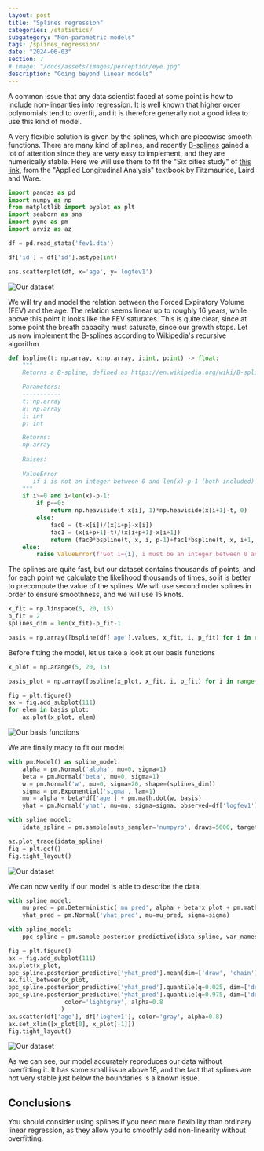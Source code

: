 ```yaml
---
layout: post
title: "Splines regression"
categories: /statistics/
subgategory: "Non-parametric models"
tags: /splines_regression/
date: "2024-06-03"
section: 7
# image: "/docs/assets/images/perception/eye.jpg"
description: "Going beyond linear models"
---
```


A common issue that any data scientist faced at some point
is how to include non-linearities into regression.
It is well known that higher order polynomials tend to overfit,
and it is therefore generally not a good idea to use this kind of
model.

A very flexible solution is given by the splines, which are
piecewise smooth functions.
There are many kind of splines, and recently 
[B-splines](https://en.wikipedia.org/wiki/B-spline) gained
a lot of attention since they are very easy to implement, and they
are numerically stable.
Here we will use them to fit the "Six cities study"
of [this link](https://content.sph.harvard.edu/fitzmaur/ala2e/),
from the "Applied Longitudinal Analysis" textbook by Fitzmaurice, Laird
and Ware.

```python
import pandas as pd
import numpy as np
from matplotlib import pyplot as plt
import seaborn as sns
import pymc as pm
import arviz as az

df = pd.read_stata('fev1.dta')

df['id'] = df['id'].astype(int)

sns.scatterplot(df, x='age', y='logfev1')
```
![Our dataset](/docs/assets/images/statistics/splines/data.webp)

We will try and model the relation between the Forced Expiratory Volume
(FEV) and the age.
The relation seems linear up to roughly 16 years, while above this point
it looks like the FEV saturates.
This is quite clear, since at some point the breath capacity must
saturate, since our growth stops.
Let us now implement the B-splines according to Wikipedia's recursive algorithm

```python
def bspline(t: np.array, x:np.array, i:int, p:int) -> float:
    """
    Returns a B-spline, defined as https://en.wikipedia.org/wiki/B-spline.

    Parameters:
    -----------
    t: np.array
    x: np.array
    i: int
    p: int

    Returns:
    np.array
    
    Raises:
    ------
    ValueError
       if i is not an integer between 0 and len(x)-p-1 (both included)
    """
    if i>=0 and i<len(x)-p-1:
        if p==0:
            return np.heaviside(t-x[i], 1)*np.heaviside(x[i+1]-t, 0)
        else:
            fac0 = (t-x[i])/(x[i+p]-x[i])
            fac1 = (x[i+p+1]-t)/(x[i+p+1]-x[i+1])
            return (fac0*bspline(t, x, i, p-1)+fac1*bspline(t, x, i+1, p-1))
    else:
        raise ValueError(f'Got i={i}, i must be an integer between 0 and len(x)-p-1={len(x)-p-1}')
```

The splines are quite fast, but our dataset contains thousands of points,
and for each point we calculate the likelihood thousands of times,
so it is better to precompute the value of the splines.
We will use second order splines in order to ensure smoothness,
and we will use 15 knots.


```python
x_fit = np.linspace(5, 20, 15)
p_fit = 2
splines_dim = len(x_fit)-p_fit-1

basis = np.array([bspline(df['age'].values, x_fit, i, p_fit) for i in range(splines_dim)])
```

Before fitting the model, let us take a look at our basis functions

```python
x_plot = np.arange(5, 20, 15)

basis_plot = np.array([bspline(x_plot, x_fit, i, p_fit) for i in range(splines_dim)])

fig = plt.figure()
ax = fig.add_subplot(111)
for elem in basis_plot:
    ax.plot(x_plot, elem)
```

![Our basis functions](/docs/assets/images/statistics/splines/basis.webp)

We are finally ready to fit our model

```python
with pm.Model() as spline_model:
    alpha = pm.Normal('alpha', mu=0, sigma=1)
    beta = pm.Normal('beta', mu=0, sigma=1)
    w = pm.Normal('w', mu=0, sigma=20, shape=(splines_dim))
    sigma = pm.Exponential('sigma', lam=1)
    mu = alpha + beta*df['age'] + pm.math.dot(w, basis)
    yhat = pm.Normal('yhat', mu=mu, sigma=sigma, observed=df['logfev1'])

with spline_model:
    idata_spline = pm.sample(nuts_sampler='numpyro', draws=5000, target_accept=0.9)

az.plot_trace(idata_spline)
fig = plt.gcf()
fig.tight_layout()
```

![Our dataset](/docs/assets/images/statistics/splines/trace.webp)

We can now verify if our model is able to describe the data.


```python
with spline_model:
    mu_pred = pm.Deterministic('mu_pred', alpha + beta*x_plot + pm.math.dot(w, basis_plot))
    yhat_pred = pm.Normal('yhat_pred', mu=mu_pred, sigma=sigma)

with spline_model:
    ppc_spline = pm.sample_posterior_predictive(idata_spline, var_names=['yhat_pred', 'mu_pred'])

fig = plt.figure()
ax = fig.add_subplot(111)
ax.plot(x_plot,
ppc_spline.posterior_predictive['yhat_pred'].mean(dim=['draw', 'chain']))
ax.fill_between(x_plot,
ppc_spline.posterior_predictive['yhat_pred'].quantile(q=0.025, dim=['draw', 'chain']),
ppc_spline.posterior_predictive['yhat_pred'].quantile(q=0.975, dim=['draw', 'chain']),
                color='lightgray', alpha=0.8
               )
ax.scatter(df['age'], df['logfev1'], color='gray', alpha=0.8)
ax.set_xlim([x_plot[0], x_plot[-1]])
fig.tight_layout()
```

![Our dataset](/docs/assets/images/statistics/splines/ppc.webp)

As we can see, our model accurately reproduces our data without
overfitting it. It has some small issue above 18, and the fact
that splines are not very stable just below the boundaries
is a known issue.

## Conclusions

You should consider using splines if you need more flexibility than
ordinary linear regression, as they allow you to smoothly add non-linearity
without overfitting.